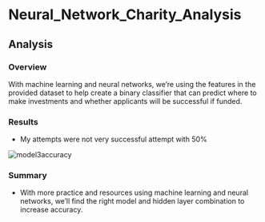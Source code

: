 # Neural_Network_Charity_Analysis

## Analysis

### Overview

With machine learning and neural networks, we’re using the features in the provided dataset to help create a binary classifier that can predict where to make investments and whether applicants will be successful if funded. 

### Results

- My attempts were not very successful attempt with 50%

![model3accuracy](https://user-images.githubusercontent.com/110438612/212504664-fd6e7ab5-7a86-4633-a3e4-cfcd0f506231.png)

### Summary

- With more practice and resources using machine learning and neural networks, we’ll find the right model and hidden layer combination to increase accuracy. 



